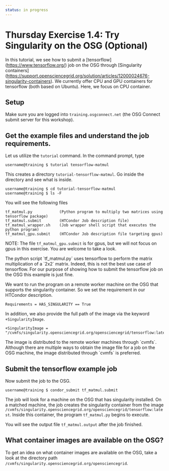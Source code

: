 ```yaml
---
status: in progress
---
```


<style type="text/css"> pre em { font-style: normal; background-color: yellow; } pre strong { font-style: normal; font-weight: bold; color: \#008; } </style>

Thursday Exercise 1.4: Try Singularity on the OSG (Optional)
============================================================

In this tutorial, we see how to submit a \[tensorflow\](<https://www.tensorflow.org/>) job on the OSG through \[Singularity containers\](<https://support.opensciencegrid.org/solution/articles/12000024676-singularity-containers>). We currently offer CPU and GPU containers for tensorflow (both based on Ubuntu). Here, we focus on CPU container.

Setup
-----

Make sure you are logged into `training.osgconnect.net` (the OSG Connect submit server for this workshop).

Get the example files and understand the job requirements.
----------------------------------------------------------

Let us utilize the `tutorial` command. In the command prompt, type

``` console
username@training $ tutorial tensorflow-matmul
```

This creates a directory `tutorial-tensorflow-matmul`. Go inside the directory and see what is inside.

``` console
username@training $ cd tutorial-tensorflow-matmul
username@training $ ls -F
```

You will see the following files

``` file
tf_matmul.py            (Python program to multiply two matrices using tensorflow package)
tf_matmul.submit        (HTCondor Job description file)
tf_matmul_wrapper.sh    (Job wrapper shell script that executes the python program)
tf_matmul_gpu.submit    (HTCondor Job description file targeting gpus)
```

NOTE: The file `tf_matmul_gpu.submit` is for gpus, but we will not focus on gpus in this exercise. You are welcome to take a look.

The python script \`tf\_matmul.py\` uses tensorflow to perform the matrix multiplication of a \`2x2\` matrix. Indeed, this is not the best use case of tensorflow. For our purpose of showing how to submit the tensorflow job on the OSG this example is just fine.

We want to run the program on a remote worker machine on the OSG that supports the singularity container. So we set the requirement in our HTCondor description.

``` console
Requirements = HAS_SINGULARITY == True
```

In addition, we also provide the full path of the image via the keyword `+SingularityImage`.

``` console
+SingularityImage = "/cvmfs/singularity.opensciencegrid.org/opensciencegrid/tensorflow:latest"
```

The image is distributed to the remote worker machines through \`cvmfs\`. Although there are multiple ways to obtain the image file for a job on the OSG machine, the image distributed through \`cvmfs\` is preferred.

Submit the tensorflow example job
---------------------------------

Now submit the job to the OSG.

``` console
username@training $ condor_submit tf_matmul.submit 
```

The job will look for a machine on the OSG that has singularity installed. On a matched machine, the job creates the singularity container from the image `/cvmfs/singularity.opensciencegrid.org/opensciencegrid/tensorflow:latest`. Inside this container, the program `tf_matmul.py` begins to execute. 

You will see the output file `tf_matmul.output` after the job finished.

What container images are available on the OSG?
------
To get an idea on what container images are available on the OSG, take a look at the directory path `/cvmfs/singularity.opensciencegrid.org/opensciencegrid`.  

